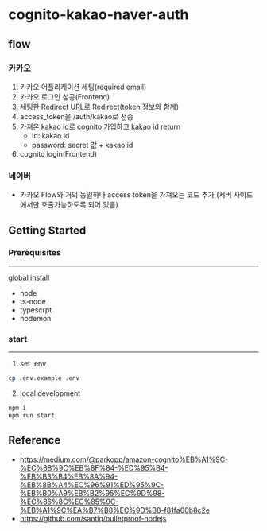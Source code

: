 # cognito-kakao-naver-auth

## flow

### 카카오

1. 카카오 어플리케이션 세팅(required email)
2. 카카오 로그인 성공(Frontend)
3. 세팅한 Redirect URL로 Redirect(token 정보와 함께)
4. access_token을 /auth/kakao로 전송
5. 가져온 kakao id로 cognito 가입하고 kakao id return
   - id: kakao id
   - password: secret 값 + kakao id
6. cognito login(Frontend)

### 네이버

- 카카오 Flow와 거의 동일하나 access token을 가져오는 코드 추가
  (서버 사이드에서만 호출가능하도록 되어 있음)

## Getting Started

### Prerequisites

---

global install

- node
- ts-node
- typescrpt
- nodemon

### start

---

1. set .env

```bash
cp .env.example .env
```

2. local development

```bash
npm i
npm run start
```

## Reference

- https://medium.com/@parkopp/amazon-cognito%EB%A1%9C-%EC%8B%9C%EB%8F%84-%ED%95%B4-%EB%B3%B4%EB%8A%94-%EB%8B%A4%EC%96%91%ED%95%9C-%EB%B0%A9%EB%B2%95%EC%9D%98-%EC%86%8C%EC%85%9C-%EB%A1%9C%EA%B7%B8%EC%9D%B8-f81fa00b8c2e
- https://github.com/santiq/bulletproof-nodejs

